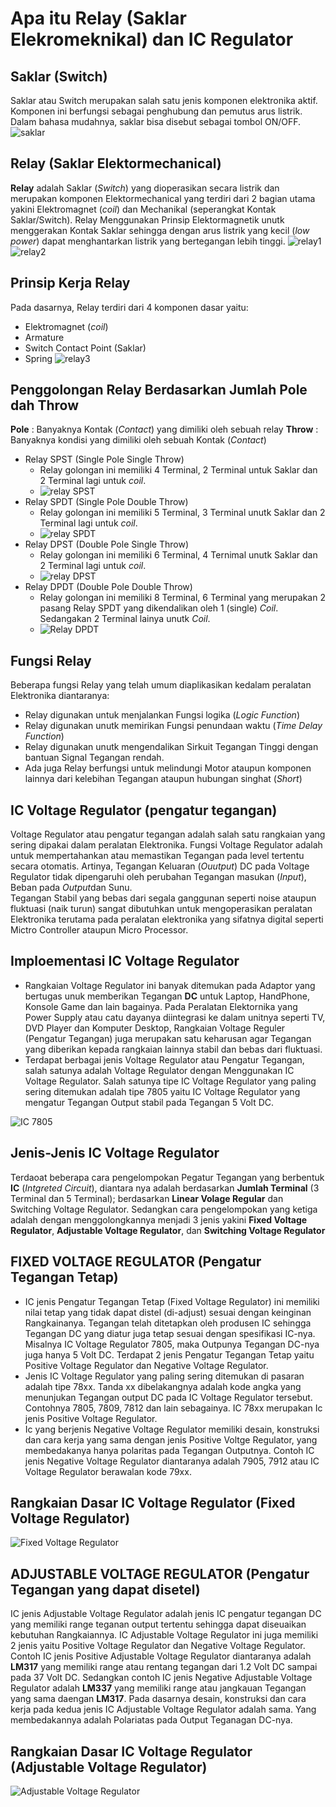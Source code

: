 # Apa itu Relay (Saklar Elekromeknikal) dan IC Regulator

## Saklar (Switch)

Saklar atau Switch merupakan salah satu jenis komponen elektronika aktif. Komponen ini berfungsi sebagai penghubung dan pemutus arus listrik. Dalam bahasa mudahnya, saklar bisa disebut sebagai tombol ON/OFF.
![saklar](img/saklar.png)

## Relay (Saklar Elektormechanical)

**Relay** adalah Saklar (*Switch*) yang dioperasikan secara listrik dan merupakan komponen Elektormechanical yang terdiri dari 2 bagian utama yakini Elektromagnet (*coil*) dan Mechanikal (seperangkat Kontak Saklar/Switch). Relay Menggunakan Prinsip Elektormagnetik unutk menggerakan Kontak Saklar sehingga dengan arus listrik yang kecil (*low power*) dapat menghantarkan listrik yang bertegangan lebih tinggi.
![relay1](img/relay1.png)
![relay2](img/relay2.png)

## Prinsip Kerja Relay

Pada dasarnya, Relay terdiri dari 4 komponen dasar yaitu:

- Elektromagnet (*coil*)
- Armature
- Switch Contact Point (Saklar)
- Spring
![relay3](img/ralay3.jpg)

## Penggolongan Relay Berdasarkan Jumlah Pole dah Throw

**Pole** : Banyaknya Kontak (*Contact*) yang dimiliki oleh sebuah relay
**Throw** : Banyaknya kondisi yang dimiliki oleh sebuah Kontak (*Contact*)

- Relay SPST (Single Pole Single Throw)
  - Relay golongan ini memiliki 4 Terminal, 2 Terminal untuk Saklar dan 2 Terminal lagi untuk *coil*.
  - ![relay SPST](img/relay1.png)
- Relay SPDT (Single Pole Double Throw)
  - Relay golongan ini memiliki 5 Terminal, 3 Terminal unutk Saklar dan 2 Terminal lagi untuk *coil*.
  - ![relay SPDT](img/relay4.png)
- Relay DPST (Double Pole Single Throw)
  - Relay golongan ini memiliki 6 Terminal, 4 Ternimal unutk Saklar dan 2 Terminal lagi untuk *coil*.
  - ![relay DPST](img/relay5.png)
- Relay DPDT (Double Pole Double Throw)
  - Relay golongan ini memiliki 8 Terminal, 6 Terminal yang merupakan 2 pasang Relay SPDT yang dikendalikan oleh 1 (single) *Coil*. Sedangakan 2 Terminal lainya unutk *Coil*.
  - ![Relay DPDT](img/relay6.png)

## Fungsi Relay

Beberapa fungsi Relay yang telah umum diaplikasikan kedalam peralatan Elektronika diantaranya:

- Relay digunakan untuk menjalankan Fungsi logika (*Logic Function*)
- Relay digunakan unutk memirikan Fungsi penundaan waktu (*Time Delay Function*)
- Relay digunakan unutk mengendalikan Sirkuit Tegangan Tinggi dengan bantuan Signal Tegangan rendah.
- Ada juga Relay berfungsi untuk melindungi Motor ataupun komponen lainnya dari kelebihan Tegangan ataupun hubungan singhat (*Short*)

## IC Voltage Regulator (pengatur tegangan)

Voltage Regulator atau pengatur tegangan adalah salah satu rangkaian yang sering dipakai dalam peralatan Elektronika. Fungsi Voltage Regulator adalah untuk mempertahankan atau memastikan Tegangan pada level tertentu secara otomatis. Artinya, Tegangan Keluaran (*Ouutput*) DC pada Voltage Regulator tidak dipengaruhi oleh perubahan Tegangan masukan (*Input*), Beban pada *Output*dan Sunu.\
Tegangan Stabil yang bebas dari segala ganggunan seperti noise ataupun fluktuasi (naik turun) sangat dibutuhkan untuk mengoperasikan peralatan Elektronika terutama pada peralatan elektronika yang sifatnya digital seperti Mictro Controller ataupun Micro Processor.

## Imploementasi IC Voltage Regulator

- Rangkaian Voltage Regulator ini banyak ditemukan pada Adaptor yang bertugas unuk memberikan Tegangan **DC** untuk Laptop, HandPhone, Konsole Game dan lain bagainya. Pada Peralatan Elektornika yang Power Supply atau catu dayanya diintegrasi ke dalam unitnya seperti TV, DVD Player dan Komputer Desktop, Rangkaian Voltage Reguler (Pengatur Tegangan) juga merupakan satu keharusan agar Tegangan yang diberikan kepada rangkaian lainnya stabil dan bebas dari fluktuasi.
- Terdapat berbagai jenis Voltage Regulator atau Pengatur Tegangan, salah satunya adalah Voltage Regulator dengan Menggunakan IC Voltage Regulator. Salah satunya tipe IC Voltage Regulator yang paling sering ditemukan adalah tipe 7805 yaitu IC Voltage Regulator yang mengatur Tegangan Output stabil pada Tegangan 5 Volt DC.

![IC 7805](img/IC.png)

## Jenis-Jenis IC Voltage Regulator

Terdaoat beberapa cara pengelompokan Pegatur Tegangan yang berbentuk **IC** (*Intgreted Circuit*), diantara nya adalah berdasarkan **Jumlah Terminal** (3 Terminal dan 5 Terminal); berdasarkan **Linear Volage Regular** dan Switching Voltage Regulator. Sedangkan cara pengelompokan yang ketiga adalah dengan menggolongkannya menjadi 3 jenis yakini **Fixed Voltage Regulator**, **Adjustable Voltage Regulator**, dan **Switching Voltage Regulator**

## FIXED VOLTAGE REGULATOR (Pengatur Tegangan Tetap)

- IC jenis Pengatur Tegangan Tetap (Fixed Voltage Regulator) ini memiliki nilai tetap yang tidak dapat distel (di-adjust) sesuai dengan keinginan Rangkainanya. Tegangan telah ditetapkan oleh produsen IC sehingga Tegangan DC yang diatur juga tetap sesuai dengan spesifikasi IC-nya. Misalnya IC Voltage Regulator 7805, maka Outpunya Tegangan DC-nya juga hanya 5 Volt DC. Terdapat 2 jenis Pengatur Tegangan Tetap yaitu Positive Voltage Regulator dan Negative Voltage Regulator.
- Jenis IC Voltage Regulator yang paling sering ditemukan di pasaran adalah tipe 78xx. Tanda xx dibelakangnya adalah kode angka yang menunjukan Tegangan output DC pada IC Voltage Regulator tersebut. Contohnya 7805, 7809, 7812 dan lain sebagainya. IC 78xx merupakan Ic jenis Positive Voltage Regulator.
- Ic yang berjenis Negative Voltage Regulator memiliki desain, konstruksi dan cara kerja yang sama dengan jenis Positive Voltge Regulator, yang membedakanya hanya polaritas pada Tegangan Outputnya. Contoh IC jenis Negative Voltage Regulator diantaranya adalah 7905, 7912 atau IC Voltage Regulator berawalan kode 79xx.

## Rangkaian Dasar IC Voltage Regulator (Fixed Voltage Regulator)

![Fixed Voltage Regulator](img/FixedVoltageregulator.jpg)

## ADJUSTABLE VOLTAGE REGULATOR (Pengatur Tegangan yang dapat disetel)

IC jenis Adjustable Voltage Regulator adalah jenis IC pengatur tegangan DC yang memiliki range teganan output tertentu sehingga dapat diseuaikan kebutuhan Rangkaiannya. IC Adjustable Voltage Regulator ini juga memiliki 2 jenis yaitu Positive Voltage Regulator dan Negative Voltage Regulator. Contoh IC jenis Positive Adjustable Voltage Regulator diantaranya adalah **LM317** yang memiliki range atau rentang tegangan dari 1.2 Volt DC sampai pada 37 Volt DC. Sedangkan contoh IC jenis Negative Adjustable Voltage Regulator adalah **LM337** yang memiliki range atau jangkauan Tegangan yang sama daengan **LM317**. Pada dasarnya desain, konstruksi dan cara kerja pada kedua jenis IC Adjustable Voltage Regulator adalah sama. Yang membedakannya adalah Polariatas pada Output Teganagan DC-nya.


## Rangkaian Dasar IC Voltage Regulator (Adjustable Voltage Regulator)

![Adjustable Voltage Regulator](img/AdjustableVoltageRegulator.jpg)

